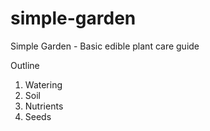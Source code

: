 # simple-garden
Simple Garden - Basic edible plant care guide

Outline

1. Watering
2. Soil
3. Nutrients
4. Seeds
